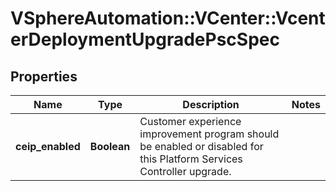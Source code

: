 # VSphereAutomation::VCenter::VcenterDeploymentUpgradePscSpec

## Properties
Name | Type | Description | Notes
------------ | ------------- | ------------- | -------------
**ceip_enabled** | **Boolean** | Customer experience improvement program should be enabled or disabled for this Platform Services Controller upgrade. | 


